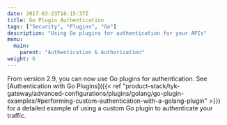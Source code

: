 ```yaml
---
date: 2017-03-23T16:15:37Z
title: Go Plugin Authentication
tags: ["Security", "Plugins", "Go"]
description: "Using Go plugins for authentication for your APIs"
menu:
  main:
    parent: "Authentication & Authorization"
weight: 6 
---
```


From version 2.9, you can now use Go plugins for authentication. See [Authentication with Go Plugins]({{< ref "product-stack/tyk-gateway/advanced-configurations/plugins/golang/go-plugin-examples/#performing-custom-authentication-with-a-golang-plugin" >}}) for a detailed example of using a custom Go plugin to authenticate your traffic.
